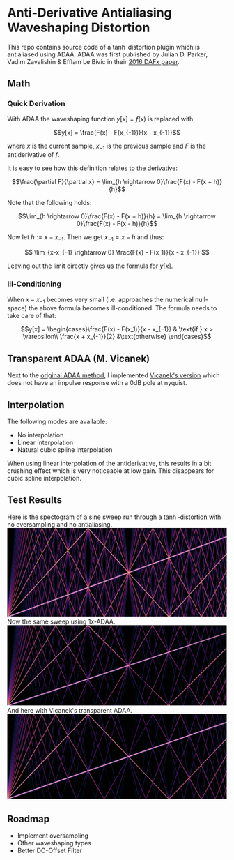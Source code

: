 # Anti-Derivative Antialiasing Waveshaping Distortion

This repo contains source code of a $\tanh$ distortion plugin which is antialiased using ADAA. ADAA was first published by Julian D. Parker, Vadim Zavalishin & Efflam Le Bivic in their [2016 DAFx paper](https://dafx16.vutbr.cz/dafxpapers/20-DAFx-16_paper_41-PN.pdf).

## Math
### Quick Derivation
With ADAA the waveshaping function $y[x] = f(x)$ is replaced with

$$y[x] = \frac{F(x) - F(x_{-1})}{x - x_{-1}}$$

where $x$ is the current sample, $x_{-1}$ is the previous sample and $F$ is the antiderivative of $f$.

It is easy to see how this definition relates to the derivative:

$$\frac{\partial F}{\partial x} = \lim_{h \rightarrow 0}\frac{F(x) - F(x + h)}{h}$$

Note that the following holds:

$$\lim_{h \rightarrow 0}\frac{F(x) - F(x + h)}{h} = \lim_{h \rightarrow 0}\frac{F(x) - F(x - h)}{h}$$

Now let $h := x-x_{-1}$. Then we get $x_{-1} = x - h$ and thus:

$$
\lim_{x-x_{-1} \rightarrow 0} \frac{F(x) - F(x_1)}{x - x_{-1}}
$$

Leaving out the limit directly gives us the formula for $y[x]$.

### Ill-Conditioning

When $x - x_{-1}$ becomes very small (i.e. approaches the numerical null-space) the above formula becomes ill-conditioned. The formula needs to take care of that:

$$y[x] = \begin{cases}\frac{F(x) - F(x_1)}{x - x_{-1}} & \text{if } x > \varepsilon\\
\frac{x + x_{-1}}{2} &\text{otherwise}
\end{cases}$$

## Transparent ADAA (M. Vicanek)

Next to the [original ADAA method](https://dafx16.vutbr.cz/dafxpapers/20-DAFx-16_paper_41-PN.pdf), I implemented [Vicanek's version](https://vicanek.de/articles/AADistortion.pdf) which does not have an impulse response with a 0dB pole at nyquist.

## Interpolation

The following modes are available:
* No interpolation
* Linear interpolation
* Natural cubic spline interpolation

When using linear interpolation of the antiderivative, this results in a bit crushing effect which is very noticeable at low gain.
This disappears for cubic spline interpolation.

## Test Results
Here is the spectogram of a sine sweep run through a $\tanh$-distortion with no oversampling and no antialiasing.
![image](Images/Aliasing.png)
Now the same sweep using 1x-ADAA.
![image](Images/ADAAx1.png)
And here with Vicanek's transparent ADAA.
![image](Images/transpADAAx1.png)
## Roadmap

* Implement oversampling
* Other waveshaping types
* Better DC-Offset Filter
